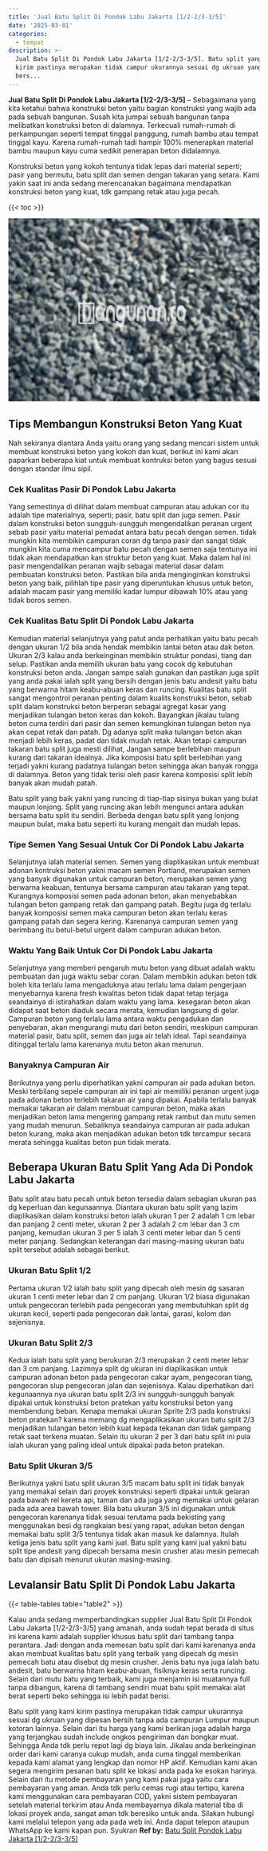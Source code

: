 ```yaml
---
title: 'Jual Batu Split Di Pondok Labu Jakarta [1/2-2/3-3/5]'
date: '2025-03-01'
categories:
  - tempat
description: >-
  Jual Batu Split Di Pondok Labu Jakarta [1/2-2/3-3/5]. Batu split yang kami
  kirim pastinya merupakan tidak campur ukurannya sesuai dg ukruan yang dipesan
  bers...
---
```


**Jual Batu Split Di Pondok Labu Jakarta \[1/2-2/3-3/5\]** – Sebagaimana yang kita ketahui bahwa konstruksi beton yaitu bagian konstruksi yang wajib ada pada sebuah bangunan. Susah kita jumpai sebuah bangunan tanpa melibatkan konstruksi beton di dalamnya. Terkecuali rumah-rumah di perkampungan seperti tempat tinggal panggung, rumah bambu atau tempat tinggal kayu. Karena rumah-rumah tadi hampir 100% menerapkan material bambu maupun kayu cuma sedikit penerapan beton didalamnya.

Konstruksi beton yang kokoh tentunya tidak lepas dari material seperti; pasir yang bermutu, batu split dan semen dengan takaran yang setara. Kami yakin saat ini anda sedang merencanakan bagaimana mendapatkan konstruksi beton yang kuat, tdk gampang retak atau juga pecah.

{{< toc >}}

![Jual Batu Split Di Pondok Labu Jakarta [1/2-2/3-3/5]](/images/jual-batu-split-22.png)

## Tips Membangun Konstruksi Beton Yang Kuat

Nah sekiranya diantara Anda yaitu orang yang sedang mencari sistem untuk membuat konstruksi beton yang kokoh dan kuat, berikut ini kami akan paparkan beberapa kiat untuk membuat kontruksi beton yang bagus sesuai dengan standar ilmu sipil.

### Cek Kualitas Pasir Di Pondok Labu Jakarta

Yang semestinya di dilihat dalam membuat campuran atau adukan cor itu adalah tipe materialnya, seperti; pasir, batu split dan juga semen. Pasir dalam konstruksi beton sungguh-sungguh mengendalikan peranan urgent sebab pasir yaitu material pemadat antara batu pecah dengan semen. tidak mungkin kita membikin campuran coran dg tanpa pasir dan sangat tidak mungkin kita cuma mencampur batu pecah dengan semen saja tentunya ini tidak akan mendapatkan kan struktur beton yang kuat. Maka dalam hal ini pasir mengendalikan peranan wajib sebagai material dasar dalam pembuatan konstruksi beton. Pastikan bila anda menginginkan konstruksi beton yang baik, pilihlah tipe pasir yang diperuntukan khusus untuk beton, adalah macam pasir yang memiliki kadar lumpur dibawah 10% atau yang tidak boros semen.

### Cek Kualitas Batu Split Di Pondok Labu Jakarta

Kemudian material selanjutnya yang patut anda perhatikan yaitu batu pecah dengan ukuran 1/2 bila anda hendak membikin lantai beton atau dak beton. Ukuran 2/3 kalau anda berkeinginan membikin struktur pondasi, tiang dan selup. Pastikan anda memilih ukuran batu yang cocok dg kebutuhan konstruksi beton anda. Jangan sampe salah gunakan dan pastikan juga split yang anda pakai ialah split yang bersih dengan jenis batu andesit yaitu batu yang berwarna hitam keabu-abuan keras dan runcing. Kualitas batu split sangat mengontrol peranan penting dalam kualits konstruksi beton, sebab split dalam konstruksi beton berperan sebagai agregat kasar yang menjadikan tulangan beton keras dan kokoh. Bayangkan jikalau tulang beton cuma terdiri dari pasir dan semen kemungkinan tulangan beton nya akan cepat retak dan patah. Dg adanya split maka tulangan beton akan menjadi lebih keras, padat dan tidak mudah retak. Akan tetapi campuran takaran batu split juga mesti dilihat, Jangan sampe berlebihan maupun kurang dari takaran idealnya. Jika komposisi batu split berlebihan yang terjadi yakni kurang padatnya tulangan beton sehingga akan banyak rongga di dalamnya. Beton yang tidak terisi oleh pasir karena komposisi split lebih banyak akan mudah patah.

Batu split yang baik yakni yang runcing di tiap-tiap sisinya bukan yang bulat maupun lonjong. Split yang runcing akan lebih mengunci antara adukan bersama batu split itu sendiri. Berbeda dengan batu split yang lonjong maupun bulat, maka batu seperti itu kurang mengait dan mudah lepas.

### Tipe Semen Yang Sesuai Untuk Cor Di Pondok Labu Jakarta

Selanjutnya ialah material semen. Semen yang diaplikasikan untuk membuat adonan kontruksi beton yakni macam semen Portland, merupakan semen yang banyak digunakan untuk campuran beton, merupakan semen yang berwarna keabuan, tentunya bersama campuran atau takaran yang tepat. Kurangnya komposisi semen pada adonan beton, akan menyebabkan tulangan beton gampang retak dan gampang patah. Begitu juga dg terlalu banyak komposisi semen maka campuran beton akan terlalu keras gampang patah dan segera kering. Karenanya campuran semen yang berimbang itu betul-betul urgent dalam campuran adukan beton.

### Waktu Yang Baik Untuk Cor Di Pondok Labu Jakarta

Selanjutnya yang memberi pengaruh mutu beton yang dibuat adalah waktu pembuatan dan juga waktu sebar coran. Dalam membikin adukan beton tdk boleh kita terlalu lama mengaduknya atau terlalu lama dalam pengerjaan menyebarnya karena fresh kwalitas beton tidak dapat tetap terjaga seandainya di istirahatkan dalam waktu yang lama. kesegaran beton akan didapat saat beton diaduk secara merata, kemudian langsung di gelar. Campuran beton yang terlalu lama antara waktu pengadukan dan penyebaran, akan mengurangi mutu dari beton sendiri, meskipun campuran material pasir, batu split, semen dan juga air telah ideal. Tapi seandainya ditinggal terlalu lama karenanya mutu beton akan menurun.

### Banyaknya Campuran Air

Berikutnya yang perlu diperhatikan yakni campuran air pada adukan beton. Meski terbilang sepele campuran air ini tapi air memiliki peranan urgent juga pada adonan beton terlebih takaran air yang dipakai. Apabila terlalu banyak memakai takaran air dalam membuat campuran beton, maka akan menjadikan beton lama mengering gampang retak rambut dan mutu semen yang mudah menurun. Sebaliknya seandainya campuran air pada adukan beton kurang, maka akan menjadikan adukan beton tdk tercampur secara merata sehingga kualitas beton pun tidak merata.

## Beberapa Ukuran Batu Split Yang Ada Di Pondok Labu Jakarta

Batu split atau batu pecah untuk beton tersedia dalam sebagian ukuran pas dg keperluan dan kegunaannya. Diantara ukuran batu split yang lazim diaplikasikan dalam konstruksi beton ialah ukuran 1 per 2 adalah 1 cm lebar dan panjang 2 centi meter, ukuran 2 per 3 adalah 2 cm lebar dan 3 cm panjang, kemudian ukuran 3 per 5 ialah 3 centi meter lebar dan 5 centi meter panjang. Sedangkan keterangan dari masing-masing ukuran batu split tersebut adalah sebagai berikut.

### Ukuran Batu Split 1/2

Pertama ukuran 1/2 ialah batu split yang dipecah oleh mesin dg sasaran ukuran 1 centi meter lebar dan 2 cm panjang. Ukuran 1/2 biasa digunakan untuk pengecoran terlebih pada pengecoran yang membutuhkan split dg ukuran kecil, seperti pada pengecoran dak lantai, garasi, kolom dan sejenisnya.

### Ukuran Batu Split 2/3

Kedua ialah batu split yang berukuran 2/3 merupakan 2 centi meter lebar dan 3 cm panjang. Lazimnya split dg ukuran ini diaplikasikan untuk campuran adonan beton pada pengecoran cakar ayam, pengecoran tiang, pengecoran slup pengecoran jalan dan sejenisnya. Kalau diperhatikan dari kegunaannya nya ukuran batu split 2/3 ini sungguh-sungguh banyak dipakai untuk konstruksi beton pratekan yaitu konstruksi beton yang membendung beban. Kenapa memakai ukuran Sprite 2/3 pada konstruksi beton pratekan? karena memang dg mengaplikasikan ukuran batu split 2/3 menjadikan tulangan beton lebih kuat kepada tekanan dan tidak gampang retak saat terkena muatan. Selain itu ukuran 2 per 3 dari batu split ini pula ialah ukuran yang paling ideal untuk dipakai pada beton pratekan.

### Batu Split Ukuran 3/5

Berikutnya yakni batu split ukuran 3/5 macam batu split ini tidak banyak yang memakai selain dari proyek konstruksi seperti dipakai untuk gelaran pada bawah rel kereta api, taman dan ada juga yang memakai untuk gelaran pada ada area bawah tower. Bila batu ukuran 3/5 ini digunakan untuk pengecoran karenanya tidak sesuai terutama pada bekisting yang menggunakan besi dg rangkaian besi yang rapat, adukan beton dengan memakai batu split 3/5 tentunya tidak akan masuk ke dalamnya. Itulah ketiga jenis batu split yang kami jual. Batu split yang kami jual yakni batu split tipe andesit yang dipecah bersama mesin crusher atau mesin pemecah batu dan dipisah menurut ukuran masing-masing.

## Levalansir Batu Split Di Pondok Labu Jakarta

{{< table-tables table="table2" >}}

Kalau anda sedang memperbandingkan supplier Jual Batu Split Di Pondok Labu Jakarta \[1/2-2/3-3/5\] yang amanah, anda sudah tepat berada di situs ini karena kami adalah supplier khusus batu split dari tambang tanpa perantara. Jadi dengan anda memesan batu split dari kami karenanya anda akan membuat kualitas batu split yang terbaik yang dipecah dg mesin pemecah batu atau disebut dg mesin crusher. Jenis batu nya juga ialah batu andesit, batu berwarna hitam keabu-abuan, fisiknya keras serta runcing. Selain dari mutu batu yang terbaik, kami juga menjamin isi muatannya full tanpa dibangun, karena di tambang sendiri muat batu split memakai alat berat seperti beko sehingga isi lebih padat berisi.

Batu split yang kami kirim pastinya merupakan tidak campur ukurannya sesuai dg ukruan yang dipesan bersih tanpa ada campuran Lumpur maupun kotoran lainnya. Selain dari itu harga yang kami berikan juga adalah harga yang terjangkau sudah include ongkos pengiriman dan bongkar muat. Sehingga Anda tdk perlu repot lagi dg biaya lain. Jikalau anda berkeinginan order dari kami caranya cukup mudah, anda cuma tinggal memberikan kepada kami alamat yang lengkap dan nomor HP aktif. Kemudian kami akan segera mengirim pesanan batu split ke lokasi anda pada ke esokan harinya. Selain dari itu metode pembayaran yang kami pakai juga yaitu cara pembayaran yang aman. Anda tdk perlu cemas rugi atau tertipu, karena kami menggunakan cara pembayaran COD, yakni sistem pembayaran setelah material terkirim atau Anda membayarnya dikala material tiba di lokasi proyek anda, sangat aman tdk beresiko untuk anda. Silakan hubungi kami melalui telepon yang ada pada web ini. Anda dapat telepon ataupun WhatsApp ke kami kapan pun. Syukran
**Ref by:** [Batu Split Pondok Labu Jakarta [1/2-2/3-3/5]](https://id.wikipedia.org/wiki/Batu)
